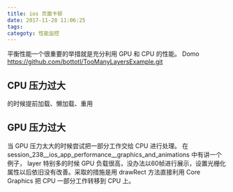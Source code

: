 ```yaml
---
title: ios 页面卡顿
date: 2017-11-28 11:06:25
tags:
categoty: 性能监控
---
```

平衡性能一个很重要的举措就是充分利用 GPU 和 CPU 的性能。
Domo https://github.com/bottotl/TooManyLayersExample.git
## CPU 压力过大
的时候提前加载、懒加载、重用
## GPU 压力过大
当 GPU 压力太大的时候尝试把一部分工作交给 CPU 进行处理。
在 session_238__ios_app_performance__graphics_and_animations 中有讲一个例子， layer 特别多的时候 GPU 负载很高，没办法以60帧进行展示，设置光栅化属性以后依旧没有改善。采取的措施是用 drawRect 方法直接利用 Core Graphics 把 CPU 一部分工作转移到 CPU 上。
 
